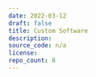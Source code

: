 ```yaml
---
date: 2022-03-12
draft: false
title: Custom Software
description:
source_code: n/a
license:
repo_count: 8
---
```



